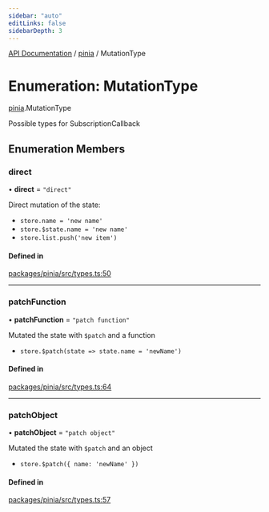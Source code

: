 ```yaml
---
sidebar: "auto"
editLinks: false
sidebarDepth: 3
---
```


[API Documentation](../../../index.md) / [pinia](../index.md) / MutationType

# Enumeration: MutationType

[pinia](../index.md).MutationType

Possible types for SubscriptionCallback

## Enumeration Members

### direct

• **direct** = ``"direct"``

Direct mutation of the state:

- `store.name = 'new name'`
- `store.$state.name = 'new name'`
- `store.list.push('new item')`

#### Defined in

[packages/pinia/src/types.ts:50](https://github.com/vuejs/pinia/blob/aa0192a/packages/pinia/src/types.ts#L50)

___

### patchFunction

• **patchFunction** = ``"patch function"``

Mutated the state with `$patch` and a function

- `store.$patch(state => state.name = 'newName')`

#### Defined in

[packages/pinia/src/types.ts:64](https://github.com/vuejs/pinia/blob/aa0192a/packages/pinia/src/types.ts#L64)

___

### patchObject

• **patchObject** = ``"patch object"``

Mutated the state with `$patch` and an object

- `store.$patch({ name: 'newName' })`

#### Defined in

[packages/pinia/src/types.ts:57](https://github.com/vuejs/pinia/blob/aa0192a/packages/pinia/src/types.ts#L57)

